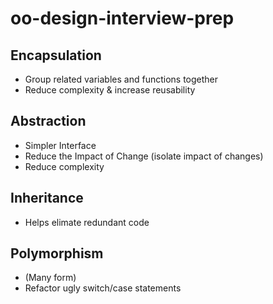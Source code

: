 # oo-design-interview-prep

## Encapsulation
  * Group related variables and functions together
  * Reduce complexity & increase reusability

## Abstraction
  * Simpler Interface
  * Reduce the Impact of Change (isolate impact of changes)
  * Reduce complexity

## Inheritance
  * Helps elimate redundant code

## Polymorphism 
* (Many form)
*  Refactor ugly switch/case statements

